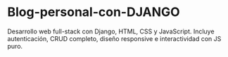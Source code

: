 # Blog-personal-con-DJANGO
Desarrollo web full-stack con Django, HTML, CSS y JavaScript. Incluye autenticación, CRUD completo, diseño responsive e interactividad con JS puro.

